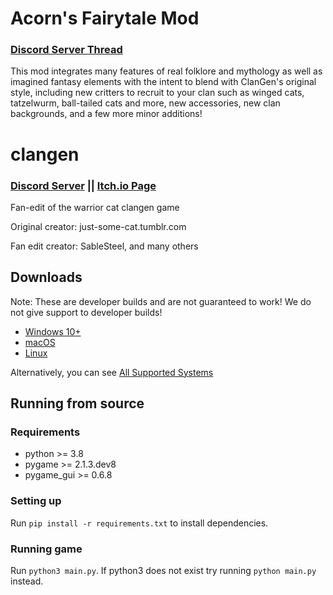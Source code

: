 # Acorn's Fairytale Mod

### [Discord Server Thread](https://discord.com/channels/1003759225522110524/1079478795490304100)

This mod integrates many features of real folklore and mythology as well as imagined fantasy elements with the intent to blend with ClanGen's original style, including new critters to recruit to your clan such as winged cats, tatzelwurm, ball-tailed cats and more, new accessories, new clan backgrounds, and a few more minor additions!

# clangen

### [Discord Server](https://discord.gg/rnFQqyPZ7K) || [Itch.io Page](https://sablesteel.itch.io/clan-gen-fan-edit)

Fan-edit of the warrior cat clangen game

Original creator: just-some-cat.tumblr.com

Fan edit creator: SableSteel, and many others

## Downloads
Note: These are developer builds and are not guaranteed to work!
We do not give support to developer builds!
- [Windows 10+](https://nightly.link/Thlumyn/clangen/workflows/build/development/Clangen_Win64_Windows10%2B.zip)
- [macOS](https://nightly.link/Thlumyn/clangen/workflows/build/development/Clangen_macOS64.dmg.zip)
- [Linux](https://nightly.link/Thlumyn/clangen/workflows/build/development/Clangen_Linux64_glibc2.35%2B.tar.xz.zip)

Alternatively, you can see [All Supported Systems](https://nightly.link/Thlumyn/clangen/workflows/build/development)

## Running from source
### Requirements
- python >= 3.8
- pygame >= 2.1.3.dev8
- pygame_gui >= 0.6.8

### Setting up
Run `pip install -r requirements.txt` to install dependencies. 

### Running game
Run `python3 main.py`. If python3 does not exist try running `python main.py` instead.
